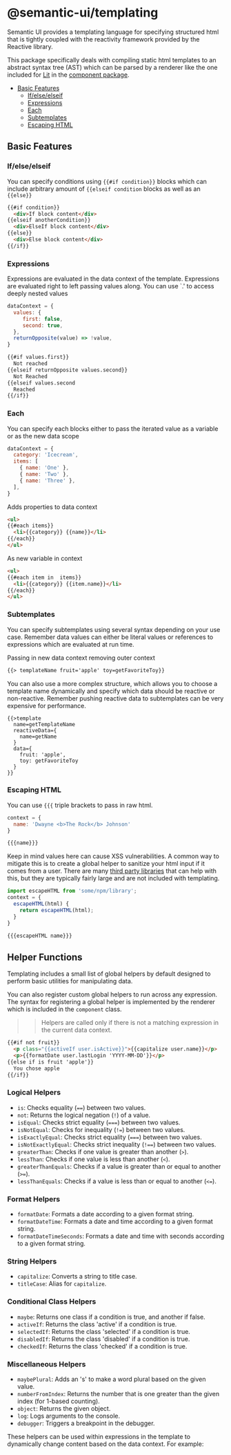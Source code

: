 # @semantic-ui/templating

Semantic UI provides a templating language for specifying structured html that is tightly coupled with the reactivity framework provided by the Reactive library.

This package specifically deals with compiling static html templates to an abstract syntax tree (AST) which can be parsed by a renderer like the one included for [Lit](https://lit.dev/) in the [component package](https://github.com/Semantic-Org/Semantic-Next/tree/main/packages/component).

<!-- TOC start  -->

- [Basic Features](#basic-features)
   * [If/else/elseif ](#ifelseelseif)
   * [Expressions](#expressions)
   * [Each](#each)
   * [Subtemplates](#subtemplates)
   * [Escaping HTML](#escaping-html)

<!-- TOC end -->

## Basic Features

### If/else/elseif 

You can specify conditions using `{{#if condition}}` blocks which can include arbitrary amount of ``{{elseif condition`` blocks as well as an `{{else}}`

```html
{{#if condition}}
  <div>If block content</div>
{{elseif anotherCondition}}
  <div>ElseIf block content</div>
{{else}}
  <div>Else block content</div>
{{/if}}
```

### Expressions

Expressions are evaluated in the data context of the template. Expressions are evaluated right to left passing values along. You can use `.' to access deeply nested values

```javascript
dataContext = {
  values: {
     first: false,
     second: true,
  },
  returnOpposite(value) => !value,
}
```

```html
{{#if values.first}}
  Not reached
{{elseif returnOpposite values.second}}
  Not Reached
{{elseif values.second
  Reached
{{/if}}
```

### Each

You can specify each blocks either to pass the iterated value as a variable or as the new data scope

```javascript
dataContext = {
  category: 'Icecream',
  items: [
    { name: 'One' },
    { name: 'Two' },
    { name: 'Three' },
  ],
}
```
Adds properties to data context
```html
<ul>
{{#each items}}
  <li>{{category}} {{name}}</li>
{{/each}}
</ul>
```

As new variable in context

```html
<ul>
{{#each item in  items}}
  <li>{{category}} {{item.name}}</li>
{{/each}}
</ul>
```

### Subtemplates

You can specify subtemplates using several syntax depending on your use case. Remember data values can either be literal values or references to expressions which are evaluated at run time.

Passing in new data context removing outer context
```html
{{> templateName fruit='apple' toy=getFavoriteToy}}
```
You can also use a more complex structure, which allows you to choose a template name dynamically and specify which data should be reactive or non-reactive. Remember pushing reactive data to subtemplates can be very expensive for performance.
```
{{>template
  name=getTemplateName
  reactiveData={
    name=getName
  }
  data={
    fruit: 'apple',
    toy: getFavoriteToy
  }
}}
```

### Escaping HTML

You can use `{{{` triple brackets to pass in raw html. 
```javascript
context = {
  name: 'Dwayne <b>The Rock</b> Johnson'
}
```

```html
{{{name}}}
```

Keep in mind values here can cause XSS vulnerabilities. A common way to mitigate this is to create a global helper to sanitize your html input if it comes from a user. There are many [third party libraries](https://github.com/apostrophecms/sanitize-html) that can help with this, but they are typically fairly large and are not included with templating.
```javascript
import escapeHTML from 'some/npm/library';
context = {
  escapeHTML(html) {
    return escapeHTML(html);
  }
}
```

```html
{{{escapeHTML name}}}
```

## Helper Functions

Templating includes a small list of global helpers by default designed to perform basic utilities for manipulating data.

You can also register custom global helpers to run across any expression.  The syntax for registering a global helper is implemented by the renderer which is included in the `component` class.

>> Helpers are called only if there is not a matching expression in the current data context.


```html
{{#if not fruit}}
  <p class="{{activeIf user.isActive}}">{{capitalize user.name}}</p>
  <p>{{formatDate user.lastLogin 'YYYY-MM-DD'}}</p>
{{else if is fruit 'apple'}}
  You chose apple
{{/if}}
```

### Logical Helpers
- `is`: Checks equality (`==`) between two values.
- `not`: Returns the logical negation (`!`) of a value.
- `isEqual`: Checks strict equality (`===`) between two values.
- `isNotEqual`: Checks for inequality (`!=`) between two values.
- `isExactlyEqual`: Checks strict equality (`===`) between two values.
- `isNotExactlyEqual`: Checks strict inequality (`!==`) between two values.
- `greaterThan`: Checks if one value is greater than another (`>`).
- `lessThan`: Checks if one value is less than another (`<`).
- `greaterThanEquals`: Checks if a value is greater than or equal to another (`>=`).
- `lessThanEquals`: Checks if a value is less than or equal to another (`<=`).

### Format Helpers
- `formatDate`: Formats a date according to a given format string.
- `formatDateTime`: Formats a date and time according to a given format string.
- `formatDateTimeSeconds`: Formats a date and time with seconds according to a given format string.

### String Helpers
- `capitalize`: Converts a string to title case.
- `titleCase`: Alias for `capitalize`.

### Conditional Class Helpers
- `maybe`: Returns one class if a condition is true, and another if false.
- `activeIf`: Returns the class 'active' if a condition is true.
- `selectedIf`: Returns the class 'selected' if a condition is true.
- `disabledIf`: Returns the class 'disabled' if a condition is true.
- `checkedIf`: Returns the class 'checked' if a condition is true.

### Miscellaneous Helpers
- `maybePlural`: Adds an 's' to make a word plural based on the given value.
- `numberFromIndex`: Returns the number that is one greater than the given index (for 1-based counting).
- `object`: Returns the given object.
- `log`: Logs arguments to the console.
- `debugger`: Triggers a breakpoint in the debugger.

These helpers can be used within expressions in the template to dynamically change content based on the data context. For example:
